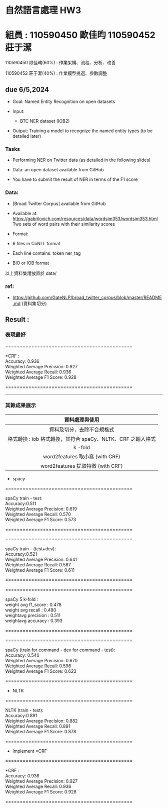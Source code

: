 # 自然語言處理 HW3

# 組員 : 110590450 歐佳昀 110590452 莊于潔

110590450 歐佳昀(60%) : 作業架構、流程、分析、改善

110590452 莊于潔(40%) : 作業模型挑選、參數調整

## due 6/5,2024

- Goal: Named Entity Recognition on open datasets

- Input:

  - BTC NER dataset (IOB2)

- Output: Training a model to recognize the named entity types (to be detailed later)

### Tasks

- Performing NER on Twitter data (as detailed in the following slides)

- Data: an open dataset available from GitHub

- You have to submit the result of NER in terms of the F1 score

### Data:

- [Broad Twitter Corpus] available from GitHub
- Available at: https://gabrilovich.com/resources/data/wordsim353/wordsim353.html Two sets of word pairs with their similarity scores

- Format:
- 6 files in CoNLL format
- Each line contains: token ner_tag
- BIO or IOB format

以上資料集請放置於 data/

### ref:

- https://github.com/GateNLP/broad_twitter_corpus/blob/master/README.md (資料集切分)

## Result :

### 表現最好

============================================

\*CRF : \
Accuracy: 0.936 \
Weighted Average Precision: 0.927 \
Weighted Average Recall: 0.936 \
Weighted Average F1 Score: 0.928

============================================

---

### 其餘成果展示

|                       資料處理與使用                        |
| :---------------------------------------------------------: |
|                 資料及切分，去除不合規格式                  |
| 格式轉換 : iob 格式轉換，其符合 spaCy、NLTK、CRF 之輸入格式 |
|                           k -fold                           |
|               word2features 取小寫 (with CRF)               |
|              word2features 提取特徵 (with CRF)              |

- spacy

============================================

spaCy train - test: \
Accuracy:0.511\
Weighted Average Precision: 0.619\
Weighted Average Recall: 0.570\
Weighted Average F1 Score: 0.573

============================================

============================================

spaCy train - (test+dev): \
Accuracy:0.521\
Weighted Average Precision: 0.641 \
Weighted Average Recall: 0.587 \
Weighted Average F1 Score: 0.611

============================================

============================================

spaCy 5 k-fold : \
weight avg f1_score : 0.478 \
weight avg recall : 0.480 \
weightavg precision : 0.511 \
weightavg accuracy : 0.393

============================================

============================================

spaCy (train for command - dev for command - test): \
Accuracy: 0.540\
Weighted Average Precision: 0.670\
Weighted Average Recall: 0.596\
Weighted Average F1 Score: 0.623

============================================

- NLTK

============================================

NLTK (train - test): \
Accuracy:0.891 \
Weighted Average Precision: 0.882 \
Weighted Average Recall: 0.891 \
Weighted Average F1 Score: 0.878

============================================

- implement \*CRF

============================================

\*CRF : \
Accuracy: 0.936 \
Weighted Average Precision: 0.927 \
Weighted Average Recall: 0.936 \
Weighted Average F1 Score: 0.928

============================================
